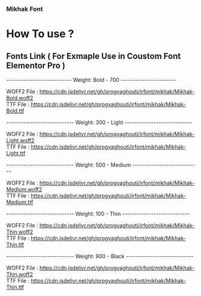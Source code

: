 ### Mikhak Font

# How To use ? 
## Fonts Link ( For Exmaple Use in Coustom Font Elementor Pro )

--------------------------- Weight: Bold - 700 -----------------------

WOFF2 File : https://cdn.jsdelivr.net/gh/progyaghouti/irfont/mikhak/Mikhak-Bold.woff2<br>
TTF File : https://cdn.jsdelivr.net/gh/progyaghouti/irfont/mikhak/Mikhak-Bold.ttf<br>

---------------------------- Weight: 300 - Light ----------------------------

WOFF2 File : https://cdn.jsdelivr.net/gh/progyaghouti/irfont/mikhak/Mikhak-Light.woff2<br>
TTF File : https://cdn.jsdelivr.net/gh/progyaghouti/irfont/mikhak/Mikhak-Light.ttf<br>


---------------------------- Weight: 500 - Medium ----------------------------

WOFF2 File : https://cdn.jsdelivr.net/gh/progyaghouti/irfont/mikhak/Mikhak-Medium.woff2<br>
TTF File : https://cdn.jsdelivr.net/gh/progyaghouti/irfont/mikhak/Mikhak-Medium.ttf<br>

---------------------------- Weight: 100 - Thin ----------------------------

WOFF2 File : https://cdn.jsdelivr.net/gh/progyaghouti/irfont/mikhak/Mikhak-Thin.woff2<br>
TTF File : https://cdn.jsdelivr.net/gh/progyaghouti/irfont/mikhak/Mikhak-Thin.ttf<br>

---------------------------- Weight: 900 - Black ----------------------------

WOFF2 File : https://cdn.jsdelivr.net/gh/progyaghouti/irfont/mikhak/Mikhak-Thin.woff2<br>
TTF File : https://cdn.jsdelivr.net/gh/progyaghouti/irfont/mikhak/Mikhak-Thin.ttf<br>
